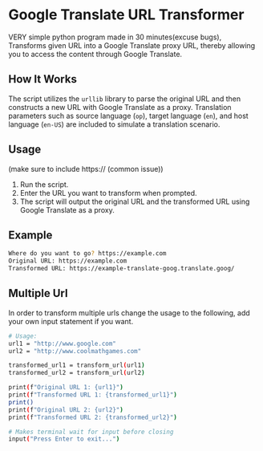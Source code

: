 # Google Translate URL Transformer

VERY simple python program made in 30 minutes(excuse bugs), Transforms given URL into a Google Translate proxy URL, thereby allowing you to access the content through Google Translate.

## How It Works

The script utilizes the `urllib` library to parse the original URL and then constructs a new URL with Google Translate as a proxy. Translation parameters such as source language (`op`), target language (`en`), and host language (`en-US`) are included to simulate a translation scenario.

## Usage
(make sure to include https:// (common issue))
1. Run the script.
2. Enter the URL you want to transform when prompted.
3. The script will output the original URL and the transformed URL using Google Translate as a proxy.

## Example
```bash python unblock.py
Where do you want to go? https://example.com
Original URL: https://example.com
Transformed URL: https://example-translate-goog.translate.goog/
```
## Multiple Url
In order to transform multiple urls change the usage to the following, add your own input statement if you want.
```bash
# Usage:
url1 = "http://www.google.com"
url2 = "http://www.coolmathgames.com"

transformed_url1 = transform_url(url1)
transformed_url2 = transform_url(url2)

print(f"Original URL 1: {url1}")
print(f"Transformed URL 1: {transformed_url1}")
print()
print(f"Original URL 2: {url2}")
print(f"Transformed URL 2: {transformed_url2}")

# Makes terminal wait for input before closing
input("Press Enter to exit...")
```
